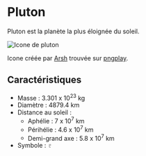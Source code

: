 # Pluton

Pluton est la planète la plus éloignée du soleil.

![Icone de pluton](Pluto-Planet-Transparent-PNG.png)

Icone créée par [Arsh](https://www.pngplay.com/image/author/arsh) trouvée sur [pngplay](https://www.pngplay.com).

## Caractéristiques

- Masse : 3.301 x 10<sup>23</sup> kg
- Diamètre : 4879.4 km
- Distance au soleil :
  - Aphélie : 7 x 10<sup>7</sup> km
  - Périhélie : 4.6 x 10<sup>7</sup> km
  - Demi-grand axe : 5.8 x 10<sup>7</sup> km
- Symbole : &#x2647;
